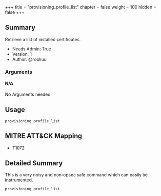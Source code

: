 +++
title = "provisioning_profile_list"
chapter = false
weight = 100
hidden = false
+++

## Summary

Retrieve a list of installed certificates.
- Needs Admin: True  
- Version: 1  
- Author: @rookuu


### Arguments

#### N/A

No Arguments needed

## Usage

``` 
provisioning_profile_list
```

## MITRE ATT&CK Mapping

- T1072


## Detailed Summary

This is a very noisy and non-opsec safe command which can easily be instrumented.
```
provisioning_profile_list
```